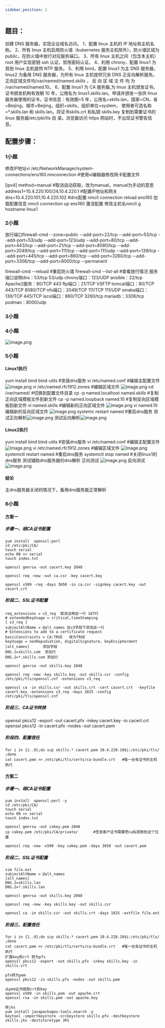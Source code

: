 ```yaml
---
sidebar_position: 2
---
```


## **题目：**
创建 DNS 服务器，实现企业域名访问。
1、配置 linux 主机的 IP 地址和主机名称。 
2、所有 linux 主机启用防火墙（kubernetes 服务主机除外），防火墙区域为 public，在防火墙中放行对应服务端口。 
3、所有 linux 主机之间（包含本主机）root 用户实现密钥 ssh 认证，禁用密码认证。 
4、利用 chrony，配置 linux1 为其他 linux 主机提供 NTP 服务。
5、利用 bind，配置 linux1 为主 DNS 服务器，linux2 为备用 DNS 服务器，为所有 linux 主机提供冗余 DNS 正反向解析服务。正向区域文件均/var/named/named.skills ， 反 向 区 域 文 件 均 为 /var/named/named.10。 
6、配置 linux1 为 CA 服务器,为 linux 主机颁发证书。证书颁发机构有效期 10 年，公用名为 linux1.skills.lan。申请并颁发一张供 linux 服务器使用的证书，证书信息：有效期=5 年，公用名=skills.lan，国家=CN，省=Beijing，城市=Beijing，组织=skills，组织单位=system， 使用者可选名称=*.skills.lan 和 skills.lan。将证书skills.crt 和私钥 skills.key 复制到需要证书的 linux 服务器/etc/pki/tls 目 录。浏览器访问 https 网站时，不出现证书警告信息。
## 配置步骤：
### 1小题
修改IP地址vi /etc/NetworkManager/system-connections/ens160.nmconnection #使用vi编辑器修改网卡配置文件

[ipv4]
method=manual  				      #取消自动获取，改为manual，manual为手动的意思
address1=10.4.220.100/24,10.4.220.1  #配置IP地址和网关
dns=10.4.220.101;10.4.220.102  	      #dns配置
nmcli connection reload  ens160 加载配置信息
nmcli connection up ens160 激活配置
修改主机名nmcli g hostname linux1
### 2小题
放行端口firewall-cmd --zone=public --add-port=22/tcp --add-port=53/tcp --add-port=53/udp --add-port=123/udp --add-port=80/tcp --add-port=443/tcp --add-port=21/tcp --add-port=8080/tcp --add-port=2049/tcp --add-port=111/tcp --add-port=111/udp --add-port=139/tcp --add-port=445/tcp --add-port=860/tcp --add-port=3260/tcp --add-port=3306/tcp --add-port=8000/tcp --permanent

firewall-cmd --reload   #重启防火墙
firewall-cmd --list-all #查看放行情况
服务端口说明dns：53/tcp 53/udp
chrony端口：123/UDP
ansible：22/tcp
Apache2服务：80/TCP 443
ftp端口：21/TCP  VSFTP
tomcat端口：80/TCP 443/TCP 8080/TCP
nfs端口：2049/TCP 111/TCP  111/UDP
smaba端口：139/TCP 445/TCP
iscsi端口：860/TCP 3260/tcp
mariadb：3306/tcp
podman：8000/udp
### 3小题
### 4小题

![image.png](https://cdn.nlark.com/yuque/0/2024/png/33622884/1713862969706-54673393-ec0f-4649-83a9-91d8e09aaa6b.png#averageHue=%23340f29&clientId=u1ccbc5f7-73d6-4&from=paste&height=88&id=u4da884be&originHeight=99&originWidth=971&originalType=binary&ratio=1.125&rotation=0&showTitle=false&size=41662&status=done&style=none&taskId=u570d0db3-dce8-4777-ae42-20050dfe32a&title=&width=863.1111111111111)
### 5小题
#### Linux1执行
yum install bind bind-utils   #安装dns服务
vi /etc/named.conf 	#编辑主配置文件
![image.png](https://cdn.nlark.com/yuque/0/2023/png/33622884/1694768644277-b8dc003e-926e-44c2-9a4d-e61ea7537dcd.png#averageHue=%23300a25&clientId=u6d4a5990-51b7-4&from=paste&height=224&id=uadcf115d&originHeight=308&originWidth=987&originalType=binary&ratio=1.375&rotation=0&showTitle=false&size=57795&status=done&style=none&taskId=ud42b02b5-b7c3-4754-9731-74931c9771e&title=&width=717.8181818181819)
vi /etc/named.rfc1912.zones #编辑区域文件
![image.png](https://cdn.nlark.com/yuque/0/2023/png/33622884/1694768554468-adcb66c4-a60f-40e3-a246-ff5278c96a6e.png#averageHue=%23300a24&clientId=u6d4a5990-51b7-4&from=paste&height=237&id=u9d22180f&originHeight=326&originWidth=518&originalType=binary&ratio=1.375&rotation=0&showTitle=false&size=35361&status=done&style=none&taskId=u3b86f3d1-5f26-4d2a-abf9-d7bb6e49808&title=&width=376.72727272727275)
cd /var/named/  #切换到配置文件目录
cp -p named.localhost named.skills #复制正向区域模板文件到新文件
cp -p named.loopback named.10	#复制反向区域模板到新文件
vi named.skills #编辑新的正向区域文件
![image.png](https://cdn.nlark.com/yuque/0/2023/png/33622884/1694768770130-49c9b868-563c-4359-8b30-50c5619d2ed4.png#averageHue=%23300a24&clientId=u6d4a5990-51b7-4&from=paste&height=316&id=ue50060bc&originHeight=434&originWidth=838&originalType=binary&ratio=1.375&rotation=0&showTitle=false&size=48717&status=done&style=none&taskId=u5d9bd0fa-b94a-4eae-aa66-bcbfa92eb3b&title=&width=609.4545454545455)
vi named.10 编辑新的反向区域文件
![image.png](https://cdn.nlark.com/yuque/0/2023/png/33622884/1694768796922-f3abc66a-3d3a-4419-a77b-59ff5ded0cdc.png#averageHue=%23300a24&clientId=u6d4a5990-51b7-4&from=paste&height=337&id=u82999d7e&originHeight=464&originWidth=812&originalType=binary&ratio=1.375&rotation=0&showTitle=false&size=55393&status=done&style=none&taskId=ub7a8e171-37db-4958-8774-a2d85d773da&title=&width=590.5454545454545)
systemc	restart named  #重启dns服务
测试正向解析![image.png](https://cdn.nlark.com/yuque/0/2023/png/33622884/1694768911842-b24cfb9c-a0d2-49d0-8dd2-45daddc87dbb.png#averageHue=%23300a25&clientId=u6d4a5990-51b7-4&from=paste&height=239&id=LuMEG&originHeight=329&originWidth=1128&originalType=binary&ratio=1.375&rotation=0&showTitle=false&size=63040&status=done&style=none&taskId=ue1bc3287-d8eb-49e9-801d-54868c02c74&title=&width=820.3636363636364)
测试反向解析![image.png](https://cdn.nlark.com/yuque/0/2023/png/33622884/1694769008189-797f400c-6572-477d-b700-d87490c844ac.png#averageHue=%23300a24&clientId=u6d4a5990-51b7-4&from=paste&height=608&id=u775a0d5e&originHeight=836&originWidth=1310&originalType=binary&ratio=1.375&rotation=0&showTitle=false&size=112998&status=done&style=none&taskId=u301fa0ef-d101-4896-99da-3257e25e9af&title=&width=952.7272727272727)
#### Linux2执行
yum install bind bind-utils   #安装dns服务
vi /etc/named.conf 	#编辑主配置文件
![image.png](https://cdn.nlark.com/yuque/0/2023/png/33622884/1694769352579-49051a10-e119-4c52-a038-f4aacb240a43.png#averageHue=%23300a25&clientId=u6d4a5990-51b7-4&from=paste&height=215&id=ud16ac350&originHeight=296&originWidth=1178&originalType=binary&ratio=1.375&rotation=0&showTitle=false&size=58245&status=done&style=none&taskId=ue5c8f0c4-82a1-4ef8-b1af-485b1402233&title=&width=856.7272727272727)
vi /etc/named.rfc1912.zones #编辑区域文件
![image.png](https://cdn.nlark.com/yuque/0/2024/png/33622884/1713330978138-9ba7ddeb-2647-4063-8ce8-b47e244467ce.png#averageHue=%230a0806&clientId=uac37162c-3352-4&from=paste&height=272&id=u1c569668&originHeight=306&originWidth=761&originalType=binary&ratio=1.125&rotation=0&showTitle=false&size=19694&status=done&style=none&taskId=uaedbe2be-6f9b-4f47-85b8-33f649aa6e8&title=&width=676.4444444444445)systemctl restart named  #重启dns服务
systemctl stop named #关闭linux1的dns服务
测试辅助dns服务器的dns解析
正向测试
![image.png](https://cdn.nlark.com/yuque/0/2023/png/33622884/1694769541094-63e1510b-e589-4281-84f8-49709287d0e0.png#averageHue=%23300a24&clientId=u6d4a5990-51b7-4&from=paste&height=273&id=u4984d80f&originHeight=376&originWidth=1304&originalType=binary&ratio=1.375&rotation=0&showTitle=false&size=64286&status=done&style=none&taskId=u34fb00d9-08ed-4e39-8e16-2d0d747f25e&title=&width=948.3636363636364)
反向测试
![image.png](https://cdn.nlark.com/yuque/0/2023/png/33622884/1694769584296-9dd16d7c-48bd-464a-bf6f-a7f531a3f5c2.png#averageHue=%23300a24&clientId=u6d4a5990-51b7-4&from=paste&height=572&id=ude4033bc&originHeight=787&originWidth=1299&originalType=binary&ratio=1.375&rotation=0&showTitle=false&size=102697&status=done&style=none&taskId=u27839020-3462-4744-927f-deb756d50a0&title=&width=944.7272727272727)
#### 结论
主dns服务器关闭的情况下，备用dns服务能正常解析
### 6小题
#### 方案一
##### 步骤一、根CA证书配置
```
yum install  openssl-perl
cd /etc/pki/CA/
touch serial
echo 00 >> serial
touch index.txt
```
```
openssl genrsa -out cacert.key 2048
```
```
openssl req -new -out ca.csr -key cacert.key
```
```
openssl x509 -req -days 3650 -in ca.csr -signkey cacert.key -out cacert.crt
```
##### 阶段二、SSL证书配置
```
req_extensions = v3_req  取消注释这一行 167行
# extendedKeyUsage = critical,timeStamping
[ v3_req ]
subjectAltName = @alt_names 在v3字段下添加这一行
# Extensions to add to a certificate request
basicConstraints = CA:TRUE   改为TRUE
keyUsage = nonRepudiation, digitalSignature, keyEncipherment
[alt_names]      添加字段
DNS.1=skills.com  添加行
DNS.2=*.skills.com 添加行
```
```
openssl genrsa -out skills.key 2048
```
```
openssl req -new -key skills.key -out skills.csr -config /etc/pki/tls/openssl.cnf -extensions v3_req
```
```
openssl ca -in skills.csr -out skills.crt -cert cacert.crt  -keyfile cacert.key -extensions v3_req -days 1825 -config /etc/pki/tls/openssl.cnf
```
##### 阶段三、CA证书转换
openssl pkcs12 -export -out cacert.pfx -inkey cacert.key -in cacert.crt 
openssl pkcs12 -in cacert.pfx -nodes -out cacert.pem
##### 阶段四、配置信任
```
for i in {1..9};do scp skills.* cacert.pem 10.4.220.10$i:/etc/pki/tls/ ;done
cat cacert.pem >> /etc/pki/tls/certs/ca-bundle.crt   #每一台有证书的主机执行
```
#### 方案二
##### 步骤一、根CA证书配置
```
yum install  openssl-perl -y
cd /etc/pki/CA/
touch serial
echo 00 >> serial
touch index.txt
```
```
openssl genrsa -out cakey.pem 2048
cp cakey.pem /etc/pki/CA/private/		#签发客户证书需要把ca私钥放到这个位置
```
```
openssl req -new -x509 -key cakey.pem -days 3650 -out cacert.pem
```
##### 阶段二、SSL证书配置
```
vim file.ext
subjectAltName = @alt_names
[alt_names]
DNS.1=skills.lan
DNS.2=*.skills.lan
```
```
openssl genrsa -out skills.key 2048
```
```
openssl req -new -key skills.key -out skills.csr
```
```
openssl ca -in skills.csr -out skills.crt -days 1825 -extfile file.ext
```
##### **阶段三、配置信任**
```
for i in {1..9};do scp skills.* cacert.pem 10.4.220.10$i:/etc/pki/tls/ ;done
cat cacert.pem >> /etc/pki/tls/certs/ca-bundle.crt   #每一台有证书的主机执行
扩展key和crt 转为pfx
openssl pkcs12 -export -out skills.pfx -inkey skills.key -in skills.crt 

pfx转为pem
openssl pkcs12 -in skills.pfx -nodes -out skills.pem

从pem证书提取crt和key
openssl x509 -in skills.pem -out apache.crt
openssl rsa -in skills.pem -out apache.key

转jks
yum install javapackages-tools.noarch -y
keytool -importkeystore -srckeystore skills.pfx -destkeystore skills.jks -deststoretype JKS
```
